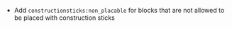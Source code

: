 * Add `constructionsticks:non_placable` for blocks that are not allowed to be placed with construction sticks